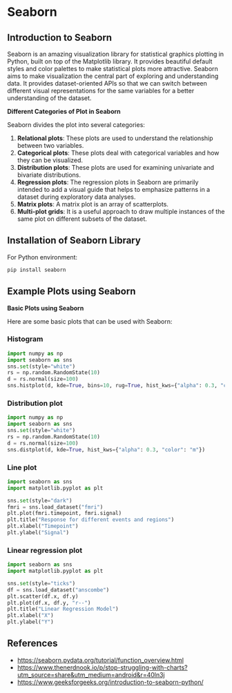 # Seaborn
## Introduction to Seaborn

Seaborn is an amazing visualization library for statistical graphics plotting in Python, built on top of the Matplotlib library. It provides beautiful default styles and color palettes to make statistical plots more attractive.
Seaborn aims to make visualization the central part of exploring and understanding data. It provides dataset-oriented APIs so that we can switch between different visual representations for the same variables for a better understanding of the dataset.

**Different Categories of Plot in Seaborn**

Seaborn divides the plot into several categories:

1. **Relational plots**: These plots are used to understand the relationship between two variables.
2. **Categorical plots**: These plots deal with categorical variables and how they can be visualized.
3. **Distribution plots**: These plots are used for examining univariate and bivariate distributions.
4. **Regression plots**: The regression plots in Seaborn are primarily intended to add a visual guide that helps to emphasize patterns in a dataset during exploratory data analyses.
5. **Matrix plots**: A matrix plot is an array of scatterplots.
6. **Multi-plot grids**: It is a useful approach to draw multiple instances of the same plot on different subsets of the dataset.

## Installation of Seaborn Library

For Python environment:
```bash
pip install seaborn
```

## Example Plots using Seaborn

**Basic Plots using Seaborn**

Here are some basic plots that can be used with Seaborn:

### Histogram
```python
import numpy as np
import seaborn as sns
sns.set(style="white")
rs = np.random.RandomState(10)
d = rs.normal(size=100)
sns.histplot(d, kde=True, bins=10, rug=True, hist_kws={"alpha": 0.3, "color": "m"})
```
### Distribution plot
```python
import numpy as np
import seaborn as sns
sns.set(style="white")
rs = np.random.RandomState(10)
d = rs.normal(size=100)
sns.distplot(d, kde=True, hist_kws={"alpha": 0.3, "color": "m"})
```
### Line plot
```python
import seaborn as sns
import matplotlib.pyplot as plt

sns.set(style="dark")
fmri = sns.load_dataset("fmri")
plt.plot(fmri.timepoint, fmri.signal)
plt.title("Response for different events and regions")
plt.xlabel("Timepoint")
plt.ylabel("Signal")
```
### Linear regression plot
```python
import seaborn as sns
import matplotlib.pyplot as plt

sns.set(style="ticks")
df = sns.load_dataset("anscombe")
plt.scatter(df.x, df.y)
plt.plot(df.x, df.y, "r--")
plt.title("Linear Regression Model")
plt.xlabel("X")
plt.ylabel("Y")
```

## References
* https://seaborn.pydata.org/tutorial/function_overview.html
* https://www.thenerdnook.io/p/stop-struggling-with-charts?utm_source=share&utm_medium=android&r=40ln3j
* https://www.geeksforgeeks.org/introduction-to-seaborn-python/